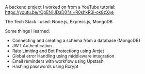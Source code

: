 A backend project I worked on from a YouTube tutorial: https://youtu.be/rOpEN1JDaD0?si=R0shkR3i-ok8zXye

The Tech Stack I used: Node.js, Express.js, MongoDB

Some things I learned:
- Connecting and creating a schema from a database (MongoDB)
- JWT Authentication
- Rate Limiting and Bot Protectiong using Arcjet
- Global error Handling using middleware integration
- Email reminders with workflow using Upstash
- Hashing passwords using Bcrypt

